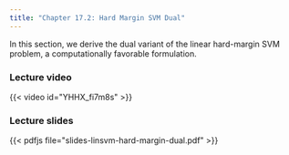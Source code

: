 ```yaml
---
title: "Chapter 17.2: Hard Margin SVM Dual"
---
```

In this section, we derive the dual variant of the linear hard-margin SVM problem, a computationally favorable formulation. 

<!--more-->

### Lecture video

{{< video id="YHHX_fi7m8s" >}}

### Lecture slides

{{< pdfjs file="slides-linsvm-hard-margin-dual.pdf" >}}
